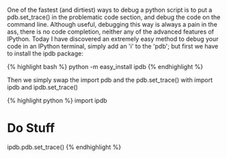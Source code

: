 One of the fastest (and dirtiest) ways to debug a python script is to put a pdb.set_trace() in the problematic code section, and debug the code on the command line.
Although useful, debugging this way is always a pain in the ass, there is no code completion, neither any of the advanced features of IPython.
Today I have discovered an extremely easy method to debug your code in an IPython terminal, simply add an 'i' to the 'pdb'; but first we have to install the ipdb package:

{% highlight bash %}
python -m easy_install ipdb
{% endhighlight %}

Then we simply swap the import pdb and the pdb.set_trace() with import ipdb and ipdb.set_trace()

{% highlight python %}
import ipdb
# Do Stuff
ipdb.pdb.set_trace()
{% endhighlight %} 
